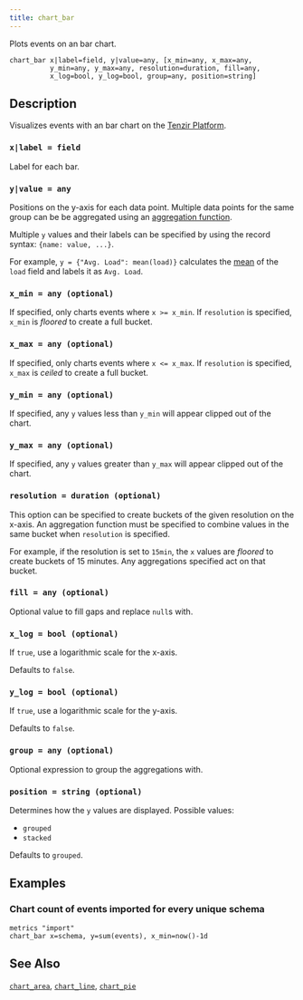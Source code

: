 ```yaml
---
title: chart_bar
---
```


Plots events on an bar chart.

```tql
chart_bar x|label=field, y|value=any, [x_min=any, x_max=any,
          y_min=any, y_max=any, resolution=duration, fill=any,
          x_log=bool, y_log=bool, group=any, position=string]
```

## Description

Visualizes events with an bar chart on the [Tenzir
Platform](https://app.tenzir.com).

### `x|label = field`

Label for each bar.

### `y|value = any`

Positions on the y-axis for each data point.
Multiple data points for the same group can be be aggregated using an
[aggregation function](../functions#aggregations).

Multiple `y` values and their labels can be specified by using the record
syntax: `{name: value, ...}`.

For example, `y = {"Avg. Load": mean(load)}` calculates the
[mean](../functions/mean) of the `load` field and labels it as `Avg. Load`.

### `x_min = any (optional)`

If specified, only charts events where `x >= x_min`.
If `resolution` is specified, `x_min` is _floored_ to create a full bucket.

### `x_max = any (optional)`

If specified, only charts events where `x <= x_max`.
If `resolution` is specified, `x_max` is _ceiled_ to create a full bucket.

### `y_min = any (optional)`

If specified, any `y` values less than `y_min` will appear clipped out of the
chart.

### `y_max = any (optional)`

If specified, any `y` values greater than `y_max` will appear clipped out of the
chart.

### `resolution = duration (optional)`

This option can be specified to create buckets of the given resolution on the
x-axis. An aggregation function must be specified to combine values in the same
bucket when `resolution` is specified.

For example, if the resolution is set to `15min`, the `x` values are _floored_
to create buckets of 15 minutes. Any aggregations specified act on that bucket.

### `fill = any (optional)`

Optional value to fill gaps and replace `null`s with.

### `x_log = bool (optional)`

If `true`, use a logarithmic scale for the x-axis.

Defaults to `false`.

### `y_log = bool (optional)`

If `true`, use a logarithmic scale for the y-axis.

Defaults to `false`.

### `group = any (optional)`

Optional expression to group the aggregations with.

### `position = string (optional)`

Determines how the `y` values are displayed. Possible values:

- `grouped`
- `stacked`

Defaults to `grouped`.

## Examples

### Chart count of events imported for every unique schema

```tql
metrics "import"
chart_bar x=schema, y=sum(events), x_min=now()-1d
```

## See Also

[`chart_area`](chart_area),
[`chart_line`](chart_line),
[`chart_pie`](chart_pie)
